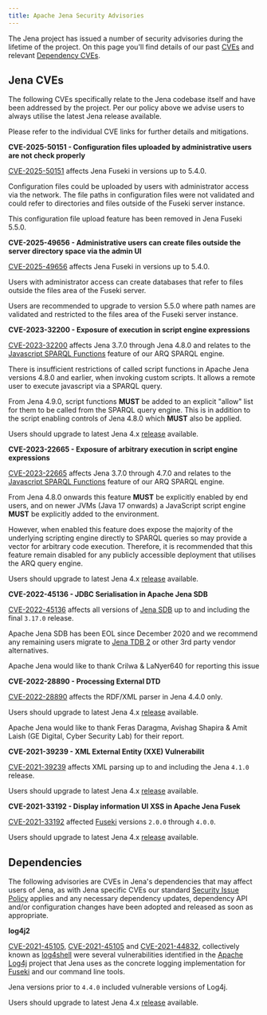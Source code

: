 ```yaml
---
title: Apache Jena Security Advisories
---
```


The Jena project has issued a number of security advisories during the lifetime
of the project. On this page you'll find details of our past [CVEs](#jena-cves)
and relevant [Dependency CVEs](#cves-in-jena-dependencies).

## Jena CVEs

The following CVEs specifically relate to the Jena codebase itself and have been
addressed by the project. Per our policy above we advise users to always utilise
the latest Jena release available.

Please refer to the individual CVE links for further details and mitigations.


**CVE-2025-50151 - Configuration files uploaded by administrative users are not check properly**

[CVE-2025-50151](https://www.cve.org/CVERecord?id=CVE-2025-50151) affects Jena
Fuseki in versions up to 5.4.0.

Configuration files could be uploaded by users with administrator access via the
network. The file paths in configuration files were not validated and could
refer to directories and files outside of the Fuseki server instance.

This configuration file upload feature has been removed in Jena Fuseki 5.5.0.

**CVE-2025-49656 - Administrative users can create files outside the server directory space via the admin UI**

[CVE-2025-49656](https://www.cve.org/CVERecord?id=CVE-2025-49656)  affects Jena
Fuseki in versions up to 5.4.0.

Users with administrator access can create databases that refer to files outside
the files area of the Fuseki server.

Users are recommended to upgrade to version 5.5.0 where path names are validated
and restricted to the files area of the Fuseki server instance.

**CVE-2023-32200 - Exposure of execution in script engine expressions**

[CVE-2023-32200](https://www.cve.org/CVERecord?id=CVE-2023-32200) affects Jena
3.7.0 through Jena 4.8.0 and relates to the [Javascript SPARQL
Functions](https://jena.apache.org/documentation/query/javascript-functions.html)
feature of our ARQ SPARQL engine.

There is insufficient restrictions of called script functions in Apache Jena
versions 4.8.0 and earlier, when invoking custom scripts. It allows a remote
user to execute javascript via a SPARQL query.

From Jena 4.9.0, script functions **MUST** be added to an explicit "allow" list
for them to be called from the SPARQL query engine. This is in addition to the
script enabling controls of Jena 4.8.0 which **MUST** also be applied.

Users should upgrade to latest Jena 4.x [release](../download/) available.

**CVE-2023-22665 - Exposure of arbitrary execution in script engine expressions**

[CVE-2023-22665](https://www.cve.org/CVERecord?id=CVE-2023-22665) affects Jena
3.7.0 through 4.7.0 and relates to the [Javascript SPARQL
Functions](https://jena.apache.org/documentation/query/javascript-functions.html)
feature of our ARQ SPARQL engine.

From Jena 4.8.0 onwards this feature **MUST** be explicitly enabled by end
users, and on newer JVMs (Java 17 onwards) a JavaScript script engine **MUST**
be explicitly added to the environment.

However, when enabled this feature does expose the majority of the underlying
scripting engine directly to SPARQL queries so may provide a vector for
arbitrary code execution.  Therefore, it is recommended that this feature remain
disabled for any publicly accessible deployment that utilises the ARQ query
engine.

Users should upgrade to latest Jena 4.x [release](../download/) available.

**CVE-2022-45136 - JDBC Serialisation in Apache Jena SDB**

[CVE-2022-45136](https://www.cve.org/CVERecord?id=CVE-2022-45136) affects all
versions of [Jena SDB](../documentation/archive/sdb/) up to and including the
final `3.17.0` release.

Apache Jena SDB has been EOL since December 2020 and we recommend any remaining
users migrate to [Jena TDB 2](../documentation/tdb2/) or other 3rd party vendor
alternatives.

Apache Jena would like to thank Crilwa & LaNyer640 for reporting this issue

**CVE-2022-28890 - Processing External DTD**

[CVE-2022-28890](https://www.cve.org/CVERecord?id=CVE-2022-28890) affects the
RDF/XML parser in Jena 4.4.0 only.

Users should upgrade to latest Jena 4.x [release](../download/) available.

Apache Jena would like to thank Feras Daragma, Avishag Shapira & Amit Laish (GE
Digital, Cyber Security Lab) for their report.

**CVE-2021-39239 - XML External Entity (XXE) Vulnerabilit**

[CVE-2021-39239](https://www.cve.org/CVERecord?id=CVE-2021-39239) affects XML
parsing up to and including the Jena `4.1.0` release.

Users should upgrade to latest Jena 4.x [release](../download/) available.

**CVE-2021-33192 - Display information UI XSS in Apache Jena Fusek**

[CVE-2021-33192](https://www.cve.org/CVERecord?id=CVE-2021-33192) affected
[Fuseki](../documentation/fuseki2/) versions `2.0.0` through `4.0.0`.

Users should upgrade to latest Jena 4.x [release](../download/) available.

## Dependencies

The following advisories are CVEs in Jena's dependencies that may affect users
of Jena, as with Jena specific CVEs our standard [Security Issue
Policy](#security-issue-policy) applies and any necessary dependency updates,
dependency API and/or configuration changes have been adopted and released as
soon as appropriate.

**log4j2**

[CVE-2021-45105](https://www.cve.org/CVERecord?id=CVE-2021-45046),
[CVE-2021-45105](https://www.cve.org/CVERecord?id=CVE-2021-45105) and
[CVE-2021-44832](https://www.cve.org/CVERecord?id=CVE-2021-44832),
collectively known as [log4shell](https://en.wikipedia.org/wiki/Log4Shell) were
several vulnerabilities identified in the [Apache
Log4j](https://logging.apache.org/log4j/2.x/index.html) project that Jena uses
as the concrete logging implementation for [Fuseki](../documentation/fuseki2/)
and our command line tools.

Jena versions prior to `4.4.0` included vulnerable versions of Log4j.

Users should upgrade to latest Jena 4.x [release](../download/) available.

